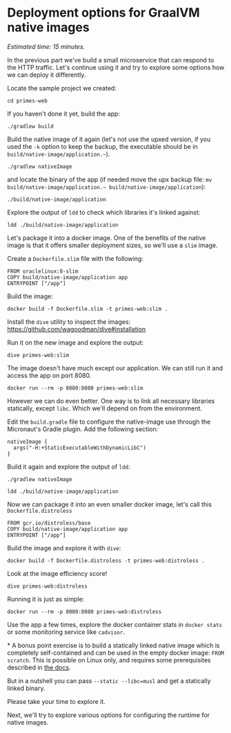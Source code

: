 # Deployment options for GraalVM native images

*Estimated time: 15 minutes.*

In the previous part we've build a small microservice that can respond to the HTTP traffic.
Let's continue using it and try to explore some options how we can deploy it differently.

Locate the sample project we created:

```
cd primes-web
```

If you haven't done it yet, build the app:
```
./gradlew build
```

Build the native image of it again (let's not use the upxed version, if you used the `-k` option to keep the backup, the executable should be in `build/native-image/application.~`).
```
./gradlew nativeImage
```
and locate the binary of the app (if needed move the upx backup file: `mv build/native-image/application.~ build/native-image/application`):

```
./build/native-image/application
```

Explore the output of `ldd` to check which libraries it's linked against:
```
ldd ./build/native-image/application
```

Let's package it into a docker image. One of the benefits of the native image is that it offers smaller deployment sizes, so we'll use a `slim` image.

Create a `Dockerfile.slim` file with the following:

```
FROM oraclelinux:8-slim
COPY build/native-image/application app
ENTRYPOINT ["/app"]
```

Build the image:
```
docker build -f Dockerfile.slim -t primes-web:slim .
```

Install the `dive` utility to inspect the images: https://github.com/wagoodman/dive#installation

Run it on the new image and explore the output:
```
dive primes-web:slim
```

The image doesn't have much except our application. We can still run it and access the app on port 8080.
```
docker run --rm -p 8080:8080 primes-web:slim
```

However we can do even better. One way is to link all necessary libraries statically, except `libc`. Which we'll depend on from the environment.

Edit the `build.gradle` file to configure the native-image use through the Micronaut's Gradle plugin. Add the following section:

```
nativeImage {
  args("-H:+StaticExecutableWithDynamicLibC")
}
```
Build it again and explore the output of `ldd`:
```
./gradlew nativeImage
```

```
ldd ./build/native-image/application
```

Now we can package it into an even smaller docker image, let's call this `Dockerfile.distroless`

```
FROM gcr.io/distroless/base
COPY build/native-image/application app
ENTRYPOINT ["/app"]
```

Build the image and explore it with `dive`:

```
docker build -f Dockerfile.distroless -t primes-web:distroless .
```

Look at the image efficiency score!
```
dive primes-web:distroless
```

Running it is just as simple:
```
docker run --rm -p 8080:8080 primes-web:distroless
```

Use the app a few times, explore the docker container stats in `docker stats` or some monitoring service like `cadvisor`.


\* A bonus point exercise is to build a statically linked native image which is completely self-contained and can be used in the empty docker image: `FROM scratch`. This is possible on Linux only, and requires some prerequisites described in [the docs](https://www.graalvm.org/reference-manual/native-image/StaticImages/).

But in a nutshell you can pass `--static --libc=musl` and get a statically linked binary.

Please take your time to explore it.

Next, we'll try to explore various options for configuring the runtime for native images.
